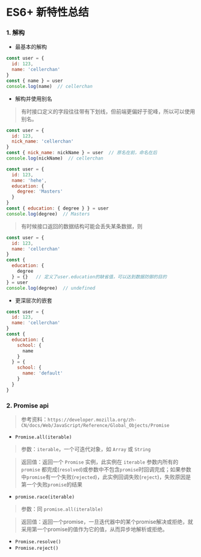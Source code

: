 # ES6+ 新特性总结

### 1. 解构

- 最基本的解构
```javascript
const user = {
  id: 123,
  name: 'cellerchan'
}
const { name } = user
console.log(name)  // cellerchan
```

- 解构并使用别名
>有时接口定义的字段往往带有下划线，但前端更偏好于驼峰，所以可以使用别名。
```javascript
const user = {
  id: 123,
  nick_name: 'cellerchan'
}
const { nick_name: nickName } = user  // 原名在前，命名在后
console.log(nickName)  // cellerchan
```

```javascript
const user = {
  id: 123,
  name: 'hehe',
  education: {
    degree: 'Masters'
  }
}
const { education: { degree } } = user
console.log(degree)  // Masters
```

> 有时候接口返回的数据结构可能会丢失某条数据，则
```javascript
const user = {
  id: 123,
  name: 'cellerchan'
}
const {
  education: {
    degree
  } = {}   // 定义了user.education的缺省值，可以达到数据防御的目的
} = user
console.log(degree)  // undefined
```

- 更深层次的嵌套
```javascript
const user = {
  id: 123,
  name: 'cellerchan'
}
const {
  education: {
    school: {
      name
    }
  } = {
    school: {
      name: 'default'
    }
  }
}
```

### 2. Promise api
> 参考资料：`https://developer.mozilla.org/zh-CN/docs/Web/JavaScript/Reference/Global_Objects/Promise`
- `Promise.all(iterable)`
> 参数：`iterable`，一个可迭代对象，如 `Array` 或 `String`

> 返回值：返回一个 `Promise` 实例，此实例在 `iterable` 参数内所有的 `promise` 都完成(`resolved`)或参数中不包含`promise`时回调完成；如果参数中`promise`有一个失败(`rejected`)，此实例回调失败(`reject`)，失败原因是第一个失败`promise`的结果

- `promise.race(iterable)`
> 参数：同 `promise.all(iteralble)`

> 返回值：返回一个promise，一旦迭代器中的某个promise解决或拒绝，就采用第一个promise的值作为它的值，从而异步地解析或拒绝。

- `Promise.resolve()`
- `Promise.reject()`
